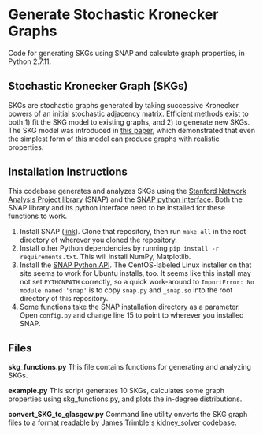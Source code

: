 # Generate Stochastic Kronecker Graphs
Code for generating SKGs using SNAP and calculate graph properties, in Python 2.7.11.


## Stochastic Kronecker Graph (SKGs)
SKGs are stochastic graphs generated by taking successive Kronecker powers of an initial stochastic adjacency matrix. Efficient methods exist to both 1) fit the SKG model to existing graphs, and 2) to generate new SKGs. The SKG model was introduced in [this paper](http://www.jmlr.org/papers/v11/leskovec10a.html), which demonstrated that even the simplest form of this model can produce graphs with realistic properties.


## Installation Instructions ##
This codebase generates and analyzes SKGs using the [Stanford Network Analysis Project library](https://github.com/snap-stanford/snap) (SNAP) and the [SNAP python interface](http://snap.stanford.edu/snappy/doc/). Both the SNAP library and its python interface need to be installed for these functions to work.

1. Install SNAP ([link](https://github.com/snap-stanford/snap)).  Clone that repository, then run `make all` in the root directory of wherever you cloned the repository.  
2. Install other Python dependencies by running `pip install -r requirements.txt`.  This will install NumPy, Matplotlib.
3. Install the [SNAP Python API](https://snap.stanford.edu/snappy/).  The CentOS-labeled Linux installer on that site seems to work for Ubuntu installs, too.  It seems like this install may not set `PYTHONPATH` correctly, so a quick work-around to `ImportError: No module named 'snap'` is to copy `snap.py` and `_snap.so` into the root directory of this repository.
4. Some functions take the SNAP installation directory as a parameter.  Open `config.py` and change line 15 to point to wherever you installed SNAP.


## Files
**skg_functions.py**
This file contains functions for generating and analyzing SKGs.

**example.py**
This script generates 10 SKGs, calculates some graph properties using skg_functions.py, and plots the in-degree distributions.

**convert_SKG_to_glasgow.py**
Command line utility onverts the SKG graph files to a format readable by James Trimble's [kidney_solver
](https://github.com/jamestrimble/kidney_solver) codebase. 